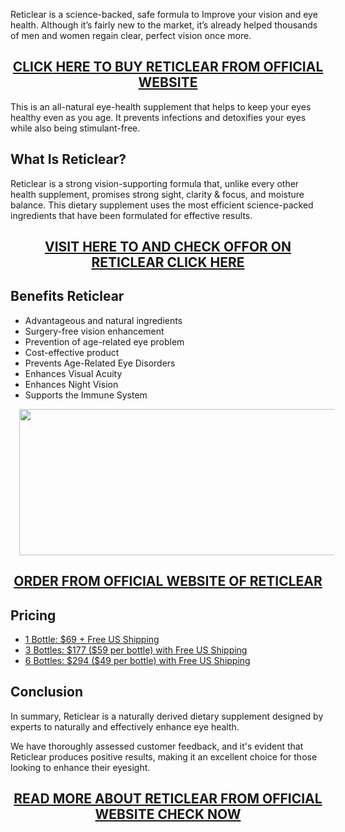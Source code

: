 <p>Reticlear is a science-backed, safe formula to Improve your vision and eye health. Although it&rsquo;s fairly new to the market, it&rsquo;s already helped thousands of men and women regain clear, perfect vision once more.</p>
<h2 style="text-align: center;"><a href="https://sale365day.com/get-reticlear">CLICK HERE TO BUY RETICLEAR FROM OFFICIAL WEBSITE</a></h2>
<p>This is an all-natural eye-health supplement that helps to keep your eyes healthy even as you age. It prevents infections and detoxifies your eyes while also being stimulant-free.</p>
<h2 style="text-align: left;">What Is Reticlear?</h2>
<p style="text-align: left;">Reticlear is a strong vision-supporting formula that, unlike every other health supplement, promises strong sight, clarity &amp; focus, and moisture balance. This dietary supplement uses the most efficient science-packed ingredients that have been formulated for effective results.</p>
<h2 style="text-align: center;"><a href="https://sale365day.com/get-reticlear">VISIT HERE TO AND CHECK OFFOR ON RETICLEAR CLICK HERE</a></h2>
<h2 style="text-align: left;">Benefits Reticlear</h2>
<ul style="text-align: left;">
<li>Advantageous and natural ingredients</li>
<li>Surgery-free vision enhancement</li>
<li>Prevention of age-related eye problem</li>
<li>Cost-effective product</li>
<li>Prevents Age-Related Eye Disorders</li>
<li>Enhances Visual Acuity</li>
<li>Enhances Night Vision</li>
<li>Supports the Immune System</li>
</ul>
<div class="separator" style="clear: both; text-align: center;"><a style="margin-left: 1em; margin-right: 1em;" href="https://sale365day.com/get-reticlear"><img src="https://blogger.googleusercontent.com/img/b/R29vZ2xl/AVvXsEhuh4rE-TkEk8qve7zUhBGY2AEn7ewjmNuNhLLZ8Y1_5DTesoKmEzxPWt9K9GsE2EAJap2wNzDiPBVulIRuFC0T5QjY5kjH-zyIJUYA0-EpNhok_qf558e0-Q4ULYS7_b-FqiYplNN7bCwfFZUYJJ3BT6JIFBznbBk4WL4iyZgVYN_l_cWCw_cnremYMJpB/w640-h234/oie_3r76wnvGBIVA.jpg" alt="" width="640" height="234" border="0" data-original-height="363" data-original-width="995" /></a></div>
<h2 style="text-align: center;"><a href="https://sale365day.com/get-reticlear">ORDER FROM OFFICIAL WEBSITE OF RETICLEAR</a></h2>
<h2 style="text-align: left;">Pricing</h2>
<ul style="text-align: left;">
<li><a href="https://sale365day.com/get-reticlear">1 Bottle: $69 + Free US Shipping</a></li>
<li><a href="https://sale365day.com/get-reticlear">3 Bottles: $177 ($59 per bottle) with Free US Shipping</a></li>
<li><a href="https://sale365day.com/get-reticlear">6 Bottles: $294 ($49 per bottle) with Free US Shipping</a></li>
</ul>
<h2 style="text-align: left;">Conclusion</h2>
<p style="text-align: left;">In summary, Reticlear is a naturally derived dietary supplement designed by experts to naturally and effectively enhance eye health.</p>
<p style="text-align: left;">We have thoroughly assessed customer feedback, and it's evident that Reticlear produces positive results, making it an excellent choice for those looking to enhance their eyesight.</p>
<h2 style="text-align: center;"><a href="https://sale365day.com/get-reticlear">READ MORE ABOUT RETICLEAR FROM OFFICIAL WEBSITE CHECK NOW</a></h2>
